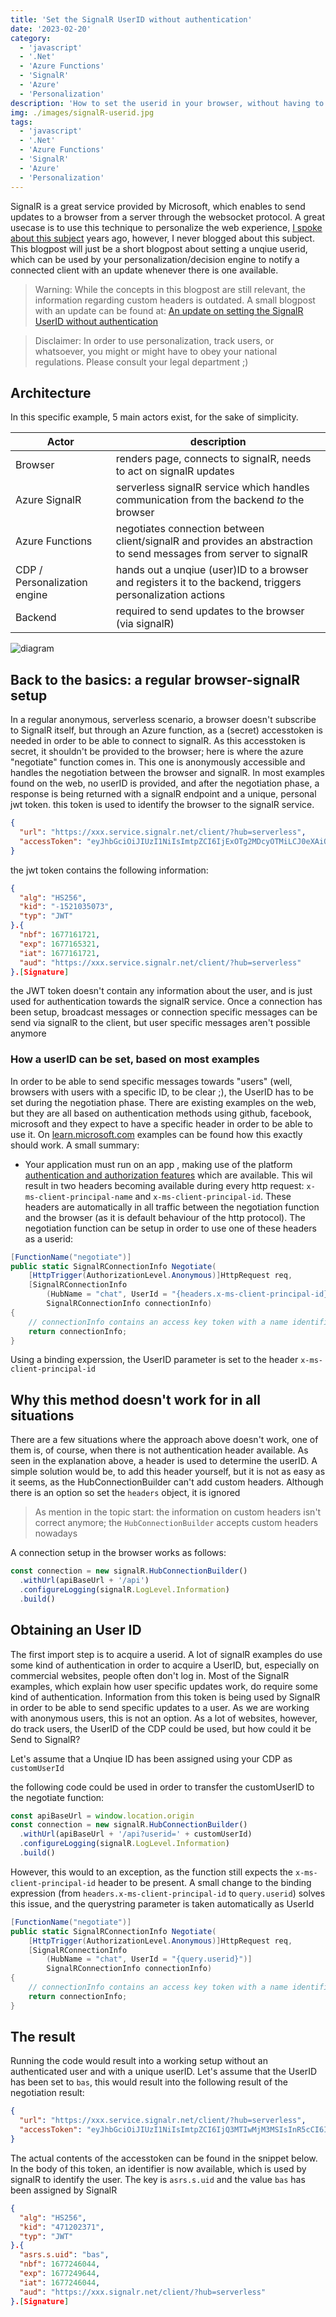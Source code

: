 ```yaml
---
title: 'Set the SignalR UserID without authentication'
date: '2023-02-20'
category:
  - 'javascript'
  - '.Net'
  - 'Azure Functions'
  - 'SignalR'
  - 'Azure'
  - 'Personalization'
description: 'How to set the userid in your browser, without having to authenticate your users'
img: ./images/signalR-userid.jpg
tags:
  - 'javascript'
  - '.Net'
  - 'Azure Functions'
  - 'SignalR'
  - 'Azure'
  - 'Personalization'
---
```


SignalR is a great service provided by Microsoft, which enables to send updates to a browser from a server through the websocket protocol. A great usecase is to use this technique to personalize the web experience, [I spoke about this subject](https://www.youtube.com/watch?v=zT2uT1zSGuE) years ago, however, I never blogged about this subject. This blogpost will just be a short blogpost about setting a unqiue userid, which can be used by your personalization/decision engine to notify a connected client with an update whenever there is one available.

> Warning: While the concepts in this blogpost are still relevant, the information regarding custom headers is outdated. A small blogpost with an update can be found at: [An update on setting the SignalR UserID without authentication](../an-update-on-setting-the-signalr-userid-without-authentication)

> Disclaimer: In order to use personalization, track users, or whatsoever, you might or might have to obey your national regulations. Please consult your legal department ;)

## Architecture

In this specific example, 5 main actors exist, for the sake of simplicity.

| Actor                        | description                                                                                                      |
| ---------------------------- | ---------------------------------------------------------------------------------------------------------------- |
| Browser                      | renders page, connects to signalR, needs to act on signalR updates                                               |
| Azure SignalR                | serverless signalR service which handles communication from the backend _to_ the browser                         |
| Azure Functions              | negotiates connection between client/signalR and provides an abstraction to send messages from server to signalR |
| CDP / Personalization engine | hands out a unqiue (user)ID to a browser and registers it to the backend, triggers personalization actions       |
| Backend                      | required to send updates to the browser (via signalR)                                                            |

![diagram](./images/diagram.excalidraw.png)

## Back to the basics: a regular browser-signalR setup

In a regular anonymous, serverless scenario, a browser doesn't subscribe to SignalR itself, but through an Azure function, as a (secret) accesstoken is needed in order to be able to connect to signalR. As this accesstoken is secret, it shouldn't be provided to the browser; here is where the azure "negotiate" function comes in. This one is anonymously accessible and handles the negotiation between the browser and signalR. In most examples found on the web, no userID is provided, and after the negotiation phase, a response is being returned with a signalR endpoint and a unique, personal jwt token. this token is used to identify the browser to the signalR service.

```json
{
  "url": "https://xxx.service.signalr.net/client/?hub=serverless",
  "accessToken": "eyJhbGciOiJIUzI1NiIsImtpZCI6IjExOTg2MDcyOTMiLCJ0eXAiOiJKV1QifQ.eyJh..<snip>..WI9c2VydmVybGVzcyJ9.t2JEGomrl4h-YAwyrfqisVehYbIMqMf6_MadMUUj3pU"
}
```

the jwt token contains the following information:

```json
{
  "alg": "HS256",
  "kid": "-1521035073",
  "typ": "JWT"
}.{
  "nbf": 1677161721,
  "exp": 1677165321,
  "iat": 1677161721,
  "aud": "https://xxx.service.signalr.net/client/?hub=serverless"
}.[Signature]
```

the JWT token doesn't contain any information about the user, and is just used for authentication towards the signalR service. Once a connection has been setup, broadcast messages or connection specific messages can be send via signalR to the client, but user specific messages aren't possible anymore

### How a userID can be set, based on most examples

In order to be able to send specific messages towards "users" (well, browsers with users with a specific ID, to be clear ;), the UserID has to be set during the negotiation phase. There are existing examples on the web, but they are all based on authentication methods using github, facebook, microsoft and they expect to have a specific header in order to be able to use it. On [learn.microsoft.com](https://learn.microsoft.com/en-us/azure/azure-signalr/signalr-concept-serverless-development-config#using-app-service-authentication) examples can be found how this exactly should work. A small summary:

- Your application must run on an app , making use of the platform [authentication and authorization features](https://learn.microsoft.com/en-us/azure/app-service/overview-authentication-authorization) which are available. This wil result in two headers becoming available during every http request:
  `x-ms-client-principal-name` and `x-ms-client-principal-id`. These headers are automatically in all traffic between the negotiation function and the browser (as it is default behaviour of the http protocol). The negotiation function can be setup in order to use one of these headers as a userid:

```csharp
[FunctionName("negotiate")]
public static SignalRConnectionInfo Negotiate(
    [HttpTrigger(AuthorizationLevel.Anonymous)]HttpRequest req,
    [SignalRConnectionInfo
        (HubName = "chat", UserId = "{headers.x-ms-client-principal-id}")]
        SignalRConnectionInfo connectionInfo)
{
    // connectionInfo contains an access key token with a name identifier claim set to the authenticated user
    return connectionInfo;
}
```

Using a binding experssion, the UserID parameter is set to the header `x-ms-client-principal-id`

## Why this method doesn't work for in all situations

There are a few situations where the approach above doesn't work, one of them is, of course, when there is not authentication header available. As seen in the explanation above, a header is used to determine the userID. A simple solution would be, to add this header yourself, but it is not as easy as it seems, as the HubConnectionBuilder can't add custom headers. Although there is an option so set the `headers` object, it is ignored

> As mention in the topic start: the information on custom headers isn't correct anymore; the `HubConnectionBuilder` accepts custom headers nowadays

A connection setup in the browser works as follows:

```javascript
const connection = new signalR.HubConnectionBuilder()
  .withUrl(apiBaseUrl + '/api')
  .configureLogging(signalR.LogLevel.Information)
  .build()
```

## Obtaining an User ID

The first import step is to acquire a userid. A lot of signalR examples do use some kind of authentication in order to acquire a UserID, but, especially on commercial websites, people often don't log in. Most of the SignalR examples, which explain how user specific updates work, do require some kind of authentication. Information from this token is being used by SignalR in order to be able to send specific updates to a user. As we are working with anonymous users, this is not an option. As a lot of websites, however, do track users, the UserID of the CDP could be used, but how could it be Send to SignalR?

Let's assume that a Unqiue ID has been assigned using your CDP as `customUserId`

the following code could be used in order to transfer the customUserID to the negotiate function:

```javascript
const apiBaseUrl = window.location.origin
const connection = new signalR.HubConnectionBuilder()
  .withUrl(apiBaseUrl + '/api?userid=' + customUserId)
  .configureLogging(signalR.LogLevel.Information)
  .build()
```

However, this would to an exception, as the function still expects the `x-ms-client-principal-id` header to be present. A small change to the binding expression (from `headers.x-ms-client-principal-id` to `query.userid`) solves this issue, and the querystring parameter is taken automatically as UserId

```csharp
[FunctionName("negotiate")]
public static SignalRConnectionInfo Negotiate(
    [HttpTrigger(AuthorizationLevel.Anonymous)]HttpRequest req,
    [SignalRConnectionInfo
        (HubName = "chat", UserId = "{query.userid}")]
        SignalRConnectionInfo connectionInfo)
{
    // connectionInfo contains an access key token with a name identifier claim set to the identified user
    return connectionInfo;
}
```

## The result

Running the code would result into a working setup without an authenticated user and with a unique userID. Let's assume that the UserID has been set to `bas`, this would result into the following result of the negotiation result:

```json
{
  "url": "https://xxx.service.signalr.net/client/?hub=serverless",
  "accessToken": "eyJhbGciOiJIUzI1NiIsImtpZCI6IjQ3MTIwMjM3MSIsInR5cCI6IkpXVCJ9.eyJhc3JzLnMudWlkIjoiYmFzIiwib..<snip>..0xLnNlcnZpY2Uuc2lnbmFsci5uZXQvY2xpZW50Lz9odWI9c2VydmVybGVzcyJ9.Hb8qkf3i3uwdwRNKyyILJZwxMV90yRxiFYSZqLUbSFk"
}
```

The actual contents of the accesstoken can be found in the snippet below. In the body of this token, an identifier is now available, which is used by signalR to identify the user. The key is `asrs.s.uid` and the value `bas` has been assigned by SignalR

```json
{
  "alg": "HS256",
  "kid": "471202371",
  "typ": "JWT"
}.{
  "asrs.s.uid": "bas",
  "nbf": 1677246044,
  "exp": 1677249644,
  "iat": 1677246044,
  "aud": "https://xxx.signalr.net/client/?hub=serverless"
}.[Signature]
```
